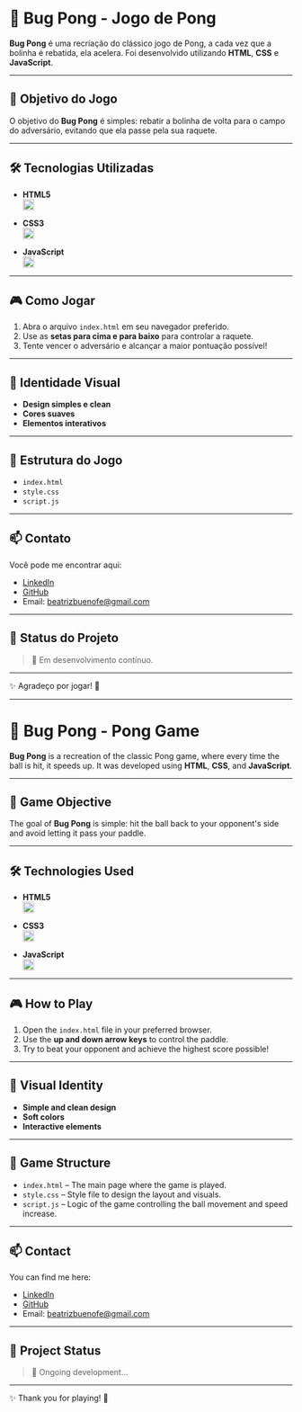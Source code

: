 # 🏓 Bug Pong - Jogo de Pong 

**Bug Pong** é uma recriação do clássico jogo de Pong, a cada vez que a bolinha é rebatida, ela acelera. Foi desenvolvido utilizando **HTML**, **CSS** e **JavaScript**.

---

## 🎯 Objetivo do Jogo

O objetivo do **Bug Pong** é simples: rebatir a bolinha de volta para o campo do adversário, evitando que ela passe pela sua raquete. 

---

## 🛠️ Tecnologias Utilizadas

- **HTML5**  
  <img src="https://cdn.jsdelivr.net/gh/devicons/devicon/icons/html5/html5-original.svg" width="20" />

- **CSS3**  
  <img src="https://cdn.jsdelivr.net/gh/devicons/devicon/icons/css3/css3-original.svg" width="20" />

- **JavaScript**  
  <img src="https://cdn.jsdelivr.net/gh/devicons/devicon/icons/javascript/javascript-original.svg" width="20" />

---

## 🎮 Como Jogar

1. Abra o arquivo `index.html` em seu navegador preferido.
2. Use as **setas para cima e para baixo** para controlar a raquete.
3. Tente vencer o adversário e alcançar a maior pontuação possível!

---

## 🎨 Identidade Visual

- **Design simples e clean**
- **Cores suaves**
- **Elementos interativos**

---

## 🧱 Estrutura do Jogo

- `index.html` 
- `style.css` 
- `script.js`

---

## 📫 Contato

Você pode me encontrar aqui:

- [LinkedIn](https://www.linkedin.com/in/beatriz-bueno-8bb6a335b/)
- [GitHub](https://github.com/beatrizbuenoalt)
- Email: beatrizbuenofe@gmail.com

---

## 📌 Status do Projeto

> 🚧 Em desenvolvimento contínuo.  

---

✨ Agradeço por jogar! 💖

---
# 🏓 Bug Pong - Pong Game

**Bug Pong** is a recreation of the classic Pong game, where every time the ball is hit, it speeds up. It was developed using **HTML**, **CSS**, and **JavaScript**.

---

## 🎯 Game Objective

The goal of **Bug Pong** is simple: hit the ball back to your opponent's side and avoid letting it pass your paddle.

---

## 🛠️ Technologies Used

- **HTML5**  
  <img src="https://cdn.jsdelivr.net/gh/devicons/devicon/icons/html5/html5-original.svg" width="20" />

- **CSS3**  
  <img src="https://cdn.jsdelivr.net/gh/devicons/devicon/icons/css3/css3-original.svg" width="20" />

- **JavaScript**  
  <img src="https://cdn.jsdelivr.net/gh/devicons/devicon/icons/javascript/javascript-original.svg" width="20" />

---

## 🎮 How to Play

1. Open the `index.html` file in your preferred browser.
2. Use the **up and down arrow keys** to control the paddle.
3. Try to beat your opponent and achieve the highest score possible!

---

## 🎨 Visual Identity

- **Simple and clean design**
- **Soft colors**
- **Interactive elements**

---

## 🧱 Game Structure

- `index.html` – The main page where the game is played.
- `style.css` – Style file to design the layout and visuals.
- `script.js` – Logic of the game controlling the ball movement and speed increase.

---

## 📫 Contact

You can find me here:

- [LinkedIn](https://www.linkedin.com/in/beatriz-bueno-8bb6a335b/)
- [GitHub](https://github.com/beatrizbuenoalt)
- Email: beatrizbuenofe@gmail.com

---

## 📌 Project Status

> 🚧 Ongoing development...  

---

✨ Thank you for playing! 💖

